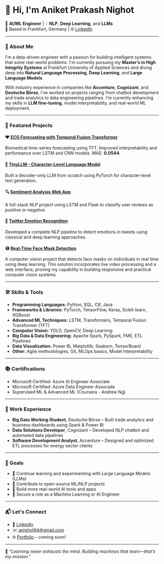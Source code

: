# 👋 Hi, I'm Aniket Prakash Nighot

🚀 **AI/ML Engineer** | 💡 **NLP**, **Deep Learning**, and **LLMs**  
📍 Based in Frankfurt, Germany | 🌐 [LinkedIn](https://www.linkedin.com/in/aniketnighot)

---

### 🧠 About Me

I'm a data-driven engineer with a passion for building intelligent systems that solve real-world problems. I'm currently pursuing my **Master’s in High Integrity Systems** at Frankfurt University of Applied Sciences and diving deep into **Natural Language Processing**, **Deep Learning**, and **Large Language Models**.

With industry experience in companies like **Accenture**, **Cognizant**, and **Deutsche Börse**, I’ve worked on projects ranging from chatbot development and trade analytics to data engineering pipelines. I'm currently enhancing my skills in **LLM fine-tuning**, model interpretability, and real-world ML deployment.

---

### 📌 Featured Projects

#### ❤️ [ECG Forecasting with Temporal Fusion Transformer](https://github.com/aniketnighot/ECG-tft-forecasting)
Biomedical time-series forecasting using TFT. Improved interpretability and performance over LSTM and CNN models. MAE: **0.0544**.

#### 🧠 [TinyLLM – Character-Level Language Model](https://github.com/aniketnighot/TinyLLM-FromScratch)
Built a decoder-only LLM from scratch using PyTorch for character-level text generation.  

#### 🔍 [Sentiment Analysis Web App](https://github.com/aniketnighot/Sentiment_Analysis)
A full-stack NLP project using LSTM and Flask to classify user reviews as positive or negative. 

#### 💬 [Twitter Emotion Recognition](https://github.com/aniketnighot/TwitterEmotionRecognition_NLP)
Developed a complete NLP pipeline to detect emotions in tweets using classical and deep learning approaches.

#### 😷 [Real-Time Face Mask Detection](https://github.com/aniketnighot/RealTimeFaceMaskDetection)
A computer vision project that detects face masks on individuals in real time using deep learning. This solution incorporates live video processing and a web interface, proving my capability in building responsive and practical computer vision systems.

---

### 🛠️ Skills & Tools

- **Programming Languages:** Python, SQL, C#, Java
- **Frameworks & Libraries:** PyTorch, TensorFlow, Keras, Scikit-learn, XGBoost
- **Advanced ML Techniques:** LSTM, Transformers, Temporal Fusion Transformer (TFT)
- **Computer Vision:** YOLO, OpenCV, Deep Learning
- **Big Data & Data Engineering:** Apache Spark, PySpark, FME, ETL Pipelines
- **Data Visualization:** Power BI, Matplotlib, Seaborn, TensorBoard
- **Other:** Agile methodologies, Git, MLOps basics, Model Interpretability

---

### 📚 Certifications

- Microsoft Certified: Azure AI Engineer Associate
- Microsoft Certified: Azure Data Engineer Associate
- Supervised ML & Advanced ML (Coursera - Andrew Ng)

---

### 💼 Work Experience

- **Big Data Working Student**, Deutsche Börse – Built trade analytics and business dashboards using Spark & Power BI  
- **Data Solutions Developer**, Cognizant – Developed NLP chatbot and automated data pipelines  
- **Software Development Analyst**, Accenture – Designed and optimized ETL processes for energy sector clients  

---

### 🧭 Goals

- 📖 Continue learning and experimenting with Large Language Models (LLMs)
- 🤝 Contribute to open-source ML/NLP projects
- 🧪 Build more real-world AI tools and apps
- 💼 Secure a role as a Machine Learning or AI Engineer

---

### 📬 Let's Connect

- 💼 [LinkedIn](https://www.linkedin.com/in/aniketnighot)
- ✉️ anighot94@gmail.com
- 🌐 [Portfolio](#) – coming soon!

---

📌 _“Learning never exhausts the mind. Building machines that learn—that’s my mission.”_
